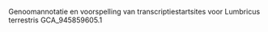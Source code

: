 Genoomannotatie en voorspelling van transcriptiestartsites voor Lumbricus terrestris GCA_945859605.1
